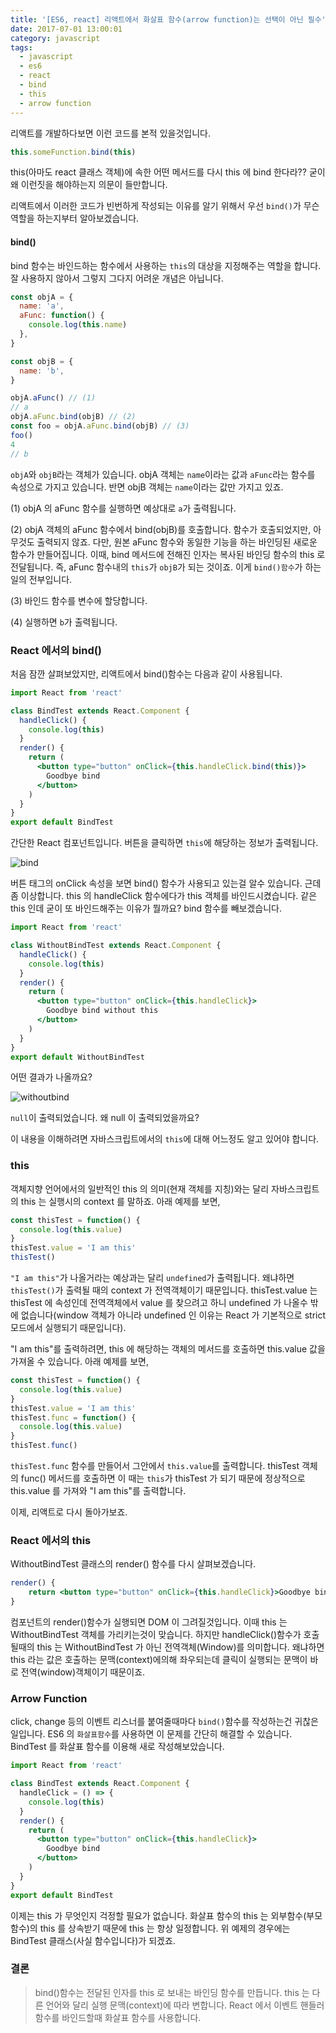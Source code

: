 ```yaml
---
title: '[ES6, react] 리액트에서 화살표 함수(arrow function)는 선택이 아닌 필수'
date: 2017-07-01 13:00:01
category: javascript
tags:
  - javascript
  - es6
  - react
  - bind
  - this
  - arrow function
---
```


리액트를 개발하다보면 이런 코드를 본적 있을것입니다.

```jsx
this.someFunction.bind(this)
```

this(아마도 react 클래스 객체)에 속한 어떤 메서드를 다시 this 에 bind 한다라?? 굳이 왜 이런짓을 해야하는지 의문이 들만합니다.

리액트에서 이러한 코드가 빈번하게 작성되는 이유를 알기 위해서 우선 `bind()`가 무슨 역할을 하는지부터 알아보겠습니다.

#### bind()

bind 함수는 바인드하는 함수에서 사용하는 `this`의 대상을 지정해주는 역할을 합니다. 잘 사용하지 않아서 그렇지 그다지 어려운 개념은 아닙니다.

```javascript
const objA = {
  name: 'a',
  aFunc: function() {
    console.log(this.name)
  },
}

const objB = {
  name: 'b',
}

objA.aFunc() // (1)
// a
objA.aFunc.bind(objB) // (2)
const foo = objA.aFunc.bind(objB) // (3)
foo()
4
// b
```

`objA`와 `objB`라는 객체가 있습니다. objA 객체는 `name`이라는 값과 `aFunc`라는 함수를 속성으로 가지고 있습니다. 반면 objB 객체는 `name`이라는 값만 가지고 있죠.

(1) objA 의 aFunc 함수를 실행하면 예상대로 `a`가 출력됩니다.

(2) objA 객체의 aFunc 함수에서 bind(objB)를 호출합니다. 함수가 호출되었지만, 아무것도 출력되지 않죠. 다만, 원본 aFunc 함수와 동일한 기능을 하는 바인딩된 새로운 함수가 만들어집니다. 이때, bind 메서드에 전해진 인자는 복사된 바인딩 함수의 this 로 전달됩니다. 즉, aFunc 함수내의 `this`가 `objB`가 되는 것이죠. 이게 `bind()함수`가 하는 일의 전부입니다.

(3) 바인드 함수를 변수에 할당합니다.

(4) 실행하면 `b`가 출력됩니다.

### React 에서의 bind()

처음 잠깐 살펴보았지만, 리액트에서 bind()함수는 다음과 같이 사용됩니다.

```jsx
import React from 'react'

class BindTest extends React.Component {
  handleClick() {
    console.log(this)
  }
  render() {
    return (
      <button type="button" onClick={this.handleClick.bind(this)}>
        Goodbye bind
      </button>
    )
  }
}
export default BindTest
```

간단한 React 컴포넌트입니다. 버튼을 클릭하면 `this`에 해당하는 정보가 출력됩니다.

![bind](./bind.png)

버튼 태그의 onClick 속성을 보면 bind() 함수가 사용되고 있는걸 알수 있습니다. 근데 좀 이상합니다. this 의 handleClick 함수에다가 this 객체를 바인드시켰습니다. 같은 this 인데 굳이 또 바인드해주는 이유가 뭘까요? bind 함수를 빼보겠습니다.

```jsx
import React from 'react'

class WithoutBindTest extends React.Component {
  handleClick() {
    console.log(this)
  }
  render() {
    return (
      <button type="button" onClick={this.handleClick}>
        Goodbye bind without this
      </button>
    )
  }
}
export default WithoutBindTest
```

어떤 결과가 나올까요?

![withoutbind](./withoutbind.png)

`null`이 출력되었습니다. 왜 null 이 출력되었을까요?

이 내용을 이해하려면 자바스크립트에서의 `this`에 대해 어느정도 알고 있어야 합니다.

### this

객체지향 언어에서의 일반적인 this 의 의미(현재 객체를 지칭)와는 달리 자바스크립트의 this 는 실행시의 context 를 말하죠. 아래 예제를 보면,

```javascript
const thisTest = function() {
  console.log(this.value)
}
thisTest.value = 'I am this'
thisTest()
```

`"I am this"`가 나올거라는 예상과는 달리 `undefined`가 출력됩니다. 왜냐하면 `thisTest()`가 출력될 때의 context 가 전역객체이기 때문입니다. thisTest.value 는 thisTest 에 속성인데 전역객체에서 value 를 찾으려고 하니 undefined 가 나올수 밖에 없습니다(window 객체가 아니라 undefined 인 이유는 React 가 기본적으로 strict 모드에서 실행되기 때문입니다).

"I am this"를 출력하려면, this 에 해당하는 객체의 메서드를 호출하면 this.value 값을 가져올 수 있습니다. 아래 예제를 보면,

```javascript
const thisTest = function() {
  console.log(this.value)
}
thisTest.value = 'I am this'
thisTest.func = function() {
  console.log(this.value)
}
thisTest.func()
```

`thisTest.func` 함수를 만들어서 그안에서 `this.value`를 출력합니다. thisTest 객체의 func() 메서드를 호출하면 이 때는 `this`가 thisTest 가 되기 때문에 정상적으로 this.value 를 가져와 "I am this"를 출력합니다.

이제, 리액트로 다시 돌아가보죠.

### React 에서의 this

WithoutBindTest 클래스의 render() 함수를 다시 살펴보겠습니다.

```jsx
render() {
    return <button type="button" onClick={this.handleClick}>Goodbye bind without this</button>;
}
```

컴포넌트의 render()함수가 실행되면 DOM 이 그려질것입니다. 이때 this 는 WithoutBindTest 객체를 가리키는것이 맞습니다. 하지만 handleClick()함수가 호출될때의 this 는 WithoutBindTest 가 아닌 전역객체(Window)를 의미합니다. 왜냐하면 this 라는 값은 호출하는 문맥(context)에의해 좌우되는데 클릭이 실행되는 문맥이 바로 전역(window)객체이기 때문이죠.

### Arrow Function

click, change 등의 이벤트 리스너를 붙여줄때마다 `bind()`함수를 작성하는건 귀찮은 일입니다. ES6 의 `화살표함수`를 사용하면 이 문제를 간단히 해결할 수 있습니다. BindTest 를 화살표 함수를 이용해 새로 작성해보았습니다.

```jsx
import React from 'react'

class BindTest extends React.Component {
  handleClick = () => {
    console.log(this)
  }
  render() {
    return (
      <button type="button" onClick={this.handleClick}>
        Goodbye bind
      </button>
    )
  }
}
export default BindTest
```

이제는 this 가 무엇인지 걱정할 필요가 없습니다. 화살표 함수의 this 는 외부함수(부모함수)의 this 를 상속받기 때문에 this 는 항상 일정합니다. 위 예제의 경우에는 BindTest 클래스(사실 함수입니다)가 되겠죠.

### 결론

> bind()함수는 전달된 인자를 this 로 보내는 바인딩 함수를 만듭니다.
> this 는 다른 언어와 달리 실행 문맥(context)에 따라 변합니다.
> React 에서 이벤트 핸들러 함수를 바인드할때 화살표 함수를 사용합니다.
